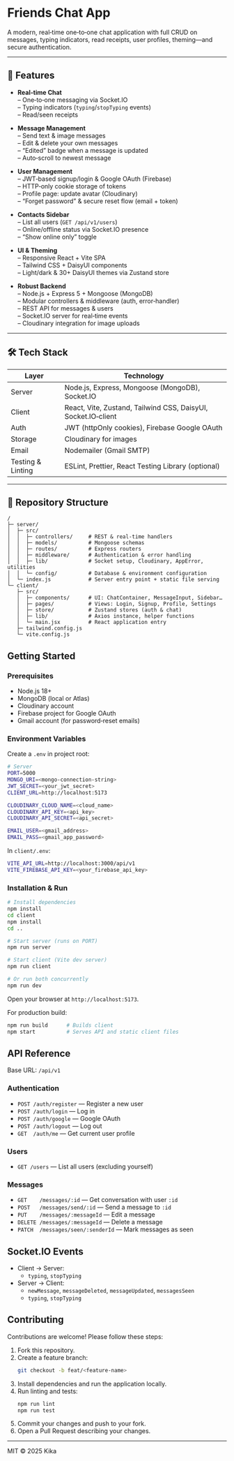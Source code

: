 # Friends Chat App

A modern, real‑time one‑to‑one chat application with full CRUD on messages, typing indicators, read receipts, user profiles, theming—and secure authentication.

---

## 🚀 Features

- **Real‑time Chat**  
  – One‑to‑one messaging via Socket.IO  
  – Typing indicators (`typing`/`stopTyping` events)  
  – Read/seen receipts  

- **Message Management**  
  – Send text & image messages  
  – Edit & delete your own messages  
  – “Edited” badge when a message is updated  
  – Auto‑scroll to newest message  

- **User Management**  
  – JWT‑based signup/login & Google OAuth (Firebase)  
  – HTTP‑only cookie storage of tokens  
  – Profile page: update avatar (Cloudinary)  
  – “Forget password” & secure reset flow (email + token)  

- **Contacts Sidebar**  
  – List all users (`GET /api/v1/users`)  
  – Online/offline status via Socket.IO presence  
  – “Show online only” toggle  

- **UI & Theming**  
  – Responsive React + Vite SPA  
  – Tailwind CSS + DaisyUI components  
  – Light/dark & 30+ DaisyUI themes via Zustand store  

- **Robust Backend**  
  – Node.js + Express 5 + Mongoose (MongoDB)  
  – Modular controllers & middleware (auth, error‑handler)  
  – REST API for messages & users  
  – Socket.IO server for real‑time events  
  – Cloudinary integration for image uploads  

---

## 🛠 Tech Stack

| Layer      | Technology                                    |
| ---------- | --------------------------------------------- |
| Server     | Node.js, Express, Mongoose (MongoDB), Socket.IO |
| Client     | React, Vite, Zustand, Tailwind CSS, DaisyUI, Socket.IO‑client |
| Auth       | JWT (httpOnly cookies), Firebase Google OAuth |
| Storage    | Cloudinary for images                        |
| Email      | Nodemailer (Gmail SMTP)                      |
| Testing & Linting | ESLint, Prettier, React Testing Library (optional) |

---

## 📁 Repository Structure

```
/  
├─ server/  
│  ├─ src/  
│  │  ├─ controllers/     # REST & real‑time handlers  
│  │  ├─ models/          # Mongoose schemas  
│  │  ├─ routes/          # Express routers  
│  │  ├─ middleware/      # Authentication & error handling  
│  │  ├─ lib/             # Socket setup, Cloudinary, AppError, utilities  
│  │  └─ config/          # Database & environment configuration  
│  └─ index.js            # Server entry point + static file serving  
└─ client/  
   ├─ src/  
   │  ├─ components/      # UI: ChatContainer, MessageInput, Sidebar…  
   │  ├─ pages/           # Views: Login, Signup, Profile, Settings  
   │  ├─ store/           # Zustand stores (auth & chat)  
   │  ├─ lib/             # Axios instance, helper functions  
   │  └─ main.jsx         # React application entry  
   ├─ tailwind.config.js  
   └─ vite.config.js  
```

## Getting Started

### Prerequisites

- Node.js 18+  
- MongoDB (local or Atlas)  
- Cloudinary account  
- Firebase project for Google OAuth  
- Gmail account (for password‑reset emails)

### Environment Variables

Create a `.env` in project root:

```bash
# Server
PORT=5000
MONGO_URI=<mongo‑connection‑string>
JWT_SECRET=<your_jwt_secret>
CLIENT_URL=http://localhost:5173

CLOUDINARY_CLOUD_NAME=<cloud_name>
CLOUDINARY_API_KEY=<api_key>
CLOUDINARY_API_SECRET=<api_secret>

EMAIL_USER=<gmail_address>
EMAIL_PASS=<gmail_app_password>
```

In `client/.env`:

```bash
VITE_API_URL=http://localhost:3000/api/v1
VITE_FIREBASE_API_KEY=<your_firebase_api_key>
```

### Installation & Run

```bash
# Install dependencies
npm install
cd client
npm install
cd ..

# Start server (runs on PORT)
npm run server

# Start client (Vite dev server)
npm run client

# Or run both concurrently
npm run dev
```

Open your browser at `http://localhost:5173`.

For production build:

```bash
npm run build      # Builds client
npm start          # Serves API and static client files
```

## API Reference

Base URL: `/api/v1`

### Authentication

- `POST /auth/register`  — Register a new user  
- `POST /auth/login`     — Log in  
- `POST /auth/google`    — Google OAuth  
- `POST /auth/logout`    — Log out  
- `GET  /auth/me`        — Get current user profile  

### Users

- `GET /users`           — List all users (excluding yourself)  

### Messages

- `GET    /messages/:id`        — Get conversation with user `:id`  
- `POST   /messages/send/:id`   — Send a message to `:id`  
- `PUT    /messages/:messageId`  — Edit a message  
- `DELETE /messages/:messageId`  — Delete a message  
- `PATCH  /messages/seen/:senderId` — Mark messages as seen  

## Socket.IO Events

- Client → Server:  
  - `typing`, `stopTyping`  
- Server → Client:  
  - `newMessage`, `messageDeleted`, `messageUpdated`, `messagesSeen`  
  - `typing`, `stopTyping`  

## Contributing

Contributions are welcome! Please follow these steps:

1. Fork this repository.  
2. Create a feature branch:
   ```bash
   git checkout -b feat/<feature-name>
   ```
3. Install dependencies and run the application locally.  
4. Run linting and tests:
   ```bash
   npm run lint
   npm run test
   ```
5. Commit your changes and push to your fork.  
6. Open a Pull Request describing your changes.  

---

MIT © 2025 Kika
